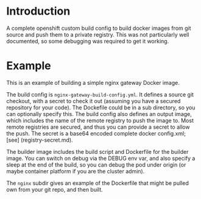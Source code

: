 # Introduction

A complete openshift custom build config to build docker images from git source and push them to a private registry. This was not particularly well documented, so some debugging was required to get it working.

# Example

This is an example of building a simple nginx gateway Docker image.

The build config is `nginx-gateway-build-config.yml`. It defines a source git checkout, with a secret to check it out (assuming you have a secured repository for your code). The Dockefile could be in a sub directory, so you can optionally specify this. The build config also defines an output image, which includes the name of the remote registry to push the image to. Most remote registries are secured, and thus you can provide a secret to allow the push. The secret is a base64
encoded complete docker config.xml; [see] (registry-secret.md).

The builder image includes the build script and Dockerfile for the builder image. You can switch on debug via the DEBUG env var, and also specify a sleep at the end of the build, so you can debug the pod under origin (or maybe container platform if you are the cluster admin).

The `nginx` subdir gives an example of the Dockerfile that might be pulled own from your git repo, and then built.
